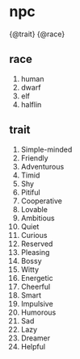 
# npc

{@trait} {@race}

## race

1. human
2. dwarf
3. elf
4. halflin

## trait

1. Simple-minded
1. Friendly
1. Adventurous
1. Timid
1. Shy
1. Pitiful
1. Cooperative
1. Lovable
1. Ambitious
1. Quiet
1. Curious
1. Reserved
1. Pleasing
1. Bossy
1. Witty
1. Energetic
1. Cheerful
1. Smart
1. Impulsive
1. Humorous
1. Sad
1. Lazy
1. Dreamer
1. Helpful

